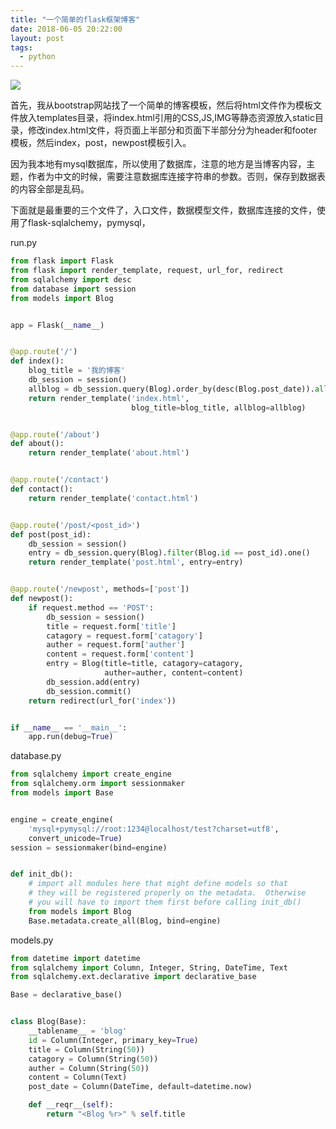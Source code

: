```yaml
---
title: "一个简单的flask框架博客"
date: 2018-06-05 20:22:00
layout: post
tags: 
  - python
---
```


![](https://krazel-1256848099.cos.ap-chengdu.myqcloud.com/img/TIM-20180605202208.png)

首先，我从bootstrap网站找了一个简单的博客模板，然后将html文件作为模板文件放入templates目录，将index.html引用的CSS,JS,IMG等静态资源放入static目录，修改index.html文件，将页面上半部分和页面下半部分分为header和footer模板，然后index，post，newpost模板引入。

<!--more-->

因为我本地有mysql数据库，所以使用了数据库，注意的地方是当博客内容，主题，作者为中文的时候，需要注意数据库连接字符串的参数。否则，保存到数据表的内容全部是乱码。

下面就是最重要的三个文件了，入口文件，数据模型文件，数据库连接的文件，使用了flask-sqlalchemy，pymysql，

run.py
```python
from flask import Flask
from flask import render_template, request, url_for, redirect
from sqlalchemy import desc
from database import session
from models import Blog


app = Flask(__name__)


@app.route('/')
def index():
    blog_title = '我的博客'
    db_session = session()
    allblog = db_session.query(Blog).order_by(desc(Blog.post_date)).all()
    return render_template('index.html',
                           blog_title=blog_title, allblog=allblog)


@app.route('/about')
def about():
    return render_template('about.html')


@app.route('/contact')
def contact():
    return render_template('contact.html')


@app.route('/post/<post_id>')
def post(post_id):
    db_session = session()
    entry = db_session.query(Blog).filter(Blog.id == post_id).one()
    return render_template('post.html', entry=entry)


@app.route('/newpost', methods=['post'])
def newpost():
    if request.method == 'POST':
        db_session = session()
        title = request.form['title']
        catagory = request.form['catagory']
        auther = request.form['auther']
        content = request.form['content']
        entry = Blog(title=title, catagory=catagory,
                     auther=auther, content=content)
        db_session.add(entry)
        db_session.commit()
    return redirect(url_for('index'))


if __name__ == '__main__':
    app.run(debug=True)
```

database.py
```python
from sqlalchemy import create_engine
from sqlalchemy.orm import sessionmaker
from models import Base


engine = create_engine(
    'mysql+pymysql://root:1234@localhost/test?charset=utf8',
    convert_unicode=True)
session = sessionmaker(bind=engine)


def init_db():
    # import all modules here that might define models so that
    # they will be registered properly on the metadata.  Otherwise
    # you will have to import them first before calling init_db()
    from models import Blog
    Base.metadata.create_all(Blog, bind=engine)

```

models.py
```python
from datetime import datetime
from sqlalchemy import Column, Integer, String, DateTime, Text
from sqlalchemy.ext.declarative import declarative_base

Base = declarative_base()


class Blog(Base):
    __tablename__ = 'blog'
    id = Column(Integer, primary_key=True)
    title = Column(String(50))
    catagory = Column(String(50))
    auther = Column(String(50))
    content = Column(Text)
    post_date = Column(DateTime, default=datetime.now)

    def __reqr__(self):
        return "<Blog %r>" % self.title

```
